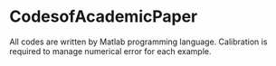 # CodesofAcademicPaper
All codes are written by Matlab programming language. Calibration is required to manage numerical error for each example. 
